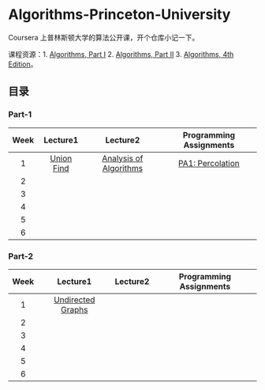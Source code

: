 # Algorithms-Princeton-University

Coursera 上普林斯顿大学的算法公开课，开个仓库小记一下。

课程资源：1. [Algorithms, Part I](https://www.coursera.org/learn/algorithms-part1) 2. [Algorithms, Part II](https://www.coursera.org/learn/algorithms-part2)  3. [Algorithms, 4th Edition](https://algs4.cs.princeton.edu/home/)。

## 目录

### Part-1

| Week  | Lecture1                                                          | Lecture2                                                                      | Programming Assignments                                                 |
| :---: | :---------------------------------------------------------------: | :---------------------------------------------------------------------------: | :---------------------------------------------------------------------: |
| 1    | [Union Find](https://www.cnblogs.com/mingyueanyao/p/8583941.html) | [Analysis of Algorithms](https://www.cnblogs.com/mingyueanyao/p/9111665.html) | [PA1: Percolation](https://www.cnblogs.com/mingyueanyao/p/9097987.html) |
| 2    |                                                                   |                                                                               |                                                                         |
| 3    |                                                                   |                                                                               |                                                                         |
| 4    |                                                                   |                                                                               |                                                                         |
| 5    |                                                                   |                                                                               |                                                                         |
| 6    |                                                                   |                                                                               |                                                                         |

### Part-2

| Week  | Lecture1                                                          | Lecture2                                                                      | Programming Assignments                                                 |
| :---: | :---------------------------------------------------------------: | :---------------------------------------------------------------------------: | :---------------------------------------------------------------------: |
| 1    | [Undirected Graphs](https://www.cnblogs.com/mingyueanyao/p/9133805.html) |  |  |
| 2    |                                                                   |                                                                               |                                                                         |
| 3    |                                                                   |                                                                               |                                                                         |
| 4    |                                                                   |                                                                               |                                                                         |
| 5    |                                                                   |                                                                               |                                                                         |
| 6    |                                                                   |                                                                               |                                                                         |
